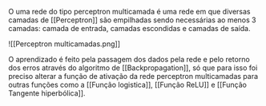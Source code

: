 ---
---

O uma rede do tipo perceptron multicamada é uma rede em que diversas camadas de [[Perceptron]] são empilhadas sendo necessárias ao menos 3 camadas: camada de entrada, camadas escondidas e camadas de saída.

![[Perceptron multicamadas.png]]

O aprendizado é feito pela passagem dos dados pela rede e pelo retorno dos erros através do algoritmo de [[Backpropagation]], só que para isso foi preciso alterar a função de ativação da rede perceptron multicamadas para outras funções como a [[Função logistica]], [[Função ReLU]] e [[Função Tangente hiperbólica]].